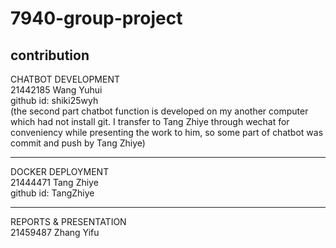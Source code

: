# 7940-group-project
contribution
-------------------------
CHATBOT DEVELOPMENT  
21442185 Wang Yuhui   
github id: shiki25wyh  
(the second part chatbot function is developed on my another computer which had not install git. I transfer to Tang Zhiye through wechat for conveniency while presenting the work to him, so some part of chatbot was commit and push by Tang Zhiye)

-------------------------
DOCKER DEPLOYMENT  
21444471 Tang Zhiye  
github id: TangZhiye  

------------------------
REPORTS & PRESENTATION  
21459487 Zhang Yifu
